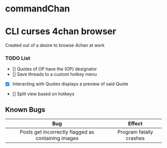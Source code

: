 # commandChan

CLI curses 4chan browser
======


Created out of a desire to browse 4chan at work


### TODO List

- [] Quotes of OP have the (OP) designator
- [] Save threads to a custom hotkey menu
- [X] Interacting with Quotes displays a preview of said Quote
- [] Split view based on hotkeys


Known Bugs
------
| Bug                                                | Effect                  |
|:--------------------------------------------------:|:-----------------------:|
| Posts get incorrectly flagged as containing images | Program fatally crashes |
